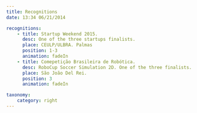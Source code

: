 ```yaml
---
title: Recognitions
date: 13:34 06/21/2014 

recognitions:
    - title: Startup Weekend 2015.
      desc: One of the three startups finalists.
      place: CEULP/ULBRA. Palmas
      position: 1-3
      animation: fadeIn
    - title: Comepetição Brasileira de Robótica.
      desc: RoboCup Soccer Simulation 2D. One of the three finalists.
      place: São João Del Rei.
      position: 3
      animation: fadeIn  

taxonomy:
    category: right
---
```

